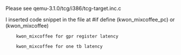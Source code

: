 


Please see qemu-3.1.0/tcg/i386/tcg-target.inc.c


I inserted code snippet in the file at #if define (kwon_mixcoffee_pc) or (kwon_mixcoffee)

		kwon_mixcoffee for gpr register latency

		kwon_mixcoffee for one tb latency
